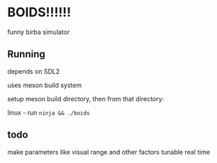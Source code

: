# BOIDS!!!!!!
funny birba simulator

## Running
depends on SDL2

uses meson build system

setup meson build directory, then from that directory:

linux - run `ninja && ./boids`

## todo
make parameters like visual range and other factors tunable real time


